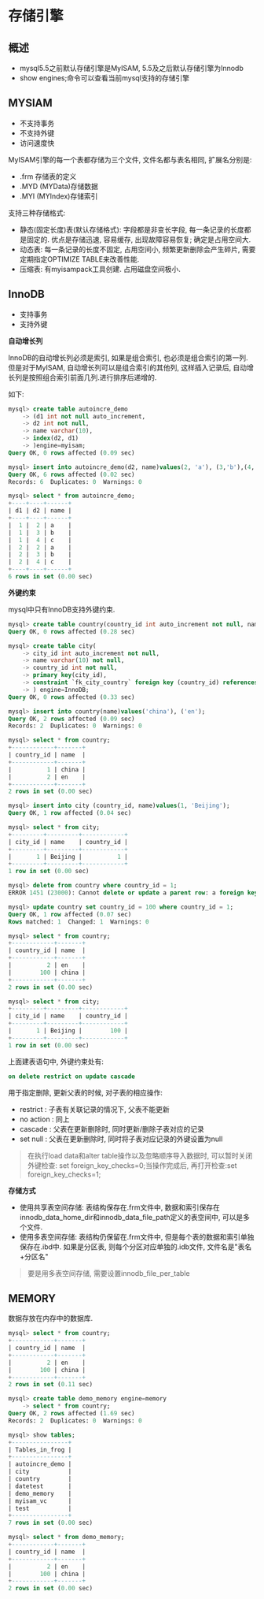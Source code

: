 # 存储引擎

## 概述

* mysql5.5之前默认存储引擎是MyISAM, 5.5及之后默认存储引擎为Innodb
* show engines;命令可以查看当前mysql支持的存储引擎

## MYSIAM

* 不支持事务
* 不支持外键
* 访问速度快

MyISAM引擎的每一个表都存储为三个文件, 文件名都与表名相同, 扩展名分别是:
* .frm 存储表的定义
* .MYD (MYData)存储数据
* .MYI (MYIndex)存储索引

支持三种存储格式:
* 静态(固定长度)表(默认存储格式): 字段都是非变长字段, 每一条记录的长度都是固定的. 优点是存储迅速, 容易缓存, 出现故障容易恢复; 确定是占用空间大.
* 动态表: 每一条记录的长度不固定, 占用空间小, 频繁更新删除会产生碎片, 需要定期指定OPTIMIZE TABLE来改善性能.
* 压缩表: 有myisampack工具创建. 占用磁盘空间极小.

## InnoDB

* 支持事务
* 支持外键

**自动增长列**

InnoDB的自动增长列必须是索引, 如果是组合索引, 也必须是组合索引的第一列. 但是对于MyISAM, 自动增长列可以是组合索引的其他列, 这样插入记录后, 自动增长列是按照组合索引前面几列.进行排序后递增的.

如下:
```sql
mysql> create table autoincre_demo
    -> (d1 int not null auto_increment,
    -> d2 int not null,
    -> name varchar(10),
    -> index(d2, d1)
    -> )engine=myisam;
Query OK, 0 rows affected (0.09 sec)

mysql> insert into autoincre_demo(d2, name)values(2, 'a'), (3,'b'),(4,'c'), (2, 'a'), (3, 'b'), (4, 'c');
Query OK, 6 rows affected (0.02 sec)
Records: 6  Duplicates: 0  Warnings: 0

mysql> select * from autoincre_demo;
+----+----+------+
| d1 | d2 | name |
+----+----+------+
|  1 |  2 | a    |
|  1 |  3 | b    |
|  1 |  4 | c    |
|  2 |  2 | a    |
|  2 |  3 | b    |
|  2 |  4 | c    |
+----+----+------+
6 rows in set (0.00 sec)
```

**外键约束**

mysql中只有InnoDB支持外键约束.

```sql
mysql> create table country(country_id int auto_increment not null, name varchar(10), primary key(country_id));
Query OK, 0 rows affected (0.28 sec)

mysql> create table city(
    -> city_id int auto_increment not null,
    -> name varchar(10) not null,
    -> country_id int not null,
    -> primary key(city_id),
    -> constraint `fk_city_country` foreign key (country_id) references country(country_id) on delete restrict on update cascade
    -> ) engine=InnoDB;
Query OK, 0 rows affected (0.33 sec)

mysql> insert into country(name)values('china'), ('en');
Query OK, 2 rows affected (0.09 sec)
Records: 2  Duplicates: 0  Warnings: 0

mysql> select * from country;
+------------+-------+
| country_id | name  |
+------------+-------+
|          1 | china |
|          2 | en    |
+------------+-------+
2 rows in set (0.00 sec)

mysql> insert into city (country_id, name)values(1, 'Beijing');
Query OK, 1 row affected (0.04 sec)

mysql> select * from city;
+---------+---------+------------+
| city_id | name    | country_id |
+---------+---------+------------+
|       1 | Beijing |          1 |
+---------+---------+------------+
1 row in set (0.00 sec)

mysql> delete from country where country_id = 1;
ERROR 1451 (23000): Cannot delete or update a parent row: a foreign key constraint fails (`frog`.`city`, CONSTRAINT `fk_city_country` FOREIGN KEY (`country_id`) REFERENCES `country` (`country_id`) ON UPDATE CASCADE)

mysql> update country set country_id = 100 where country_id = 1;
Query OK, 1 row affected (0.07 sec)
Rows matched: 1  Changed: 1  Warnings: 0

mysql> select * from country;
+------------+-------+
| country_id | name  |
+------------+-------+
|          2 | en    |
|        100 | china |
+------------+-------+
2 rows in set (0.00 sec)

mysql> select * from city;
+---------+---------+------------+
| city_id | name    | country_id |
+---------+---------+------------+
|       1 | Beijing |        100 |
+---------+---------+------------+
1 row in set (0.00 sec)
```

上面建表语句中, 外键约束处有:
```sql
on delete restrict on update cascade
```

用于指定删除, 更新父表的时候, 对子表的相应操作:
* restrict : 子表有关联记录的情况下, 父表不能更新
* no action : 同上
* cascade : 父表在更新删除时, 同时更新/删除子表对应的记录
* set null : 父表在更新删除时, 同时将子表对应记录的外键设置为null

> 在执行load data和alter table操作以及忽略顺序导入数据时, 可以暂时关闭外键检查: set foreign_key_checks=0;当操作完成后, 再打开检查:set foreign_key_checks=1;

**存储方式**

* 使用共享表空间存储: 表结构保存在.frm文件中, 数据和索引保存在innodb\_data\_home\_dir和innodb\_data\_file\_path定义的表空间中, 可以是多个文件.
* 使用多表空间存储: 表结构仍保留在.frm文件中, 但是每个表的数据和索引单独保存在.ibd中. 如果是分区表, 则每个分区对应单独的.idb文件, 文件名是"表名+分区名"

> 要是用多表空间存储, 需要设置innodb\_file\_per\_table

## MEMORY

数据存放在内存中的数据库.

```sql
mysql> select * from country;
+------------+-------+
| country_id | name  |
+------------+-------+
|          2 | en    |
|        100 | china |
+------------+-------+
2 rows in set (0.11 sec)

mysql> create table demo_memory engine=memory
    -> select * from country;
Query OK, 2 rows affected (1.69 sec)
Records: 2  Duplicates: 0  Warnings: 0

mysql> show tables;
+----------------+
| Tables_in_frog |
+----------------+
| autoincre_demo |
| city           |
| country        |
| datetest       |
| demo_memory    |
| myisam_vc      |
| test           |
+----------------+
7 rows in set (0.00 sec)

mysql> select * from demo_memory;
+------------+-------+
| country_id | name  |
+------------+-------+
|          2 | en    |
|        100 | china |
+------------+-------+
2 rows in set (0.00 sec)
```
